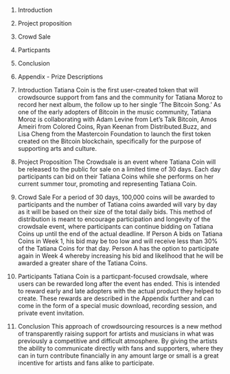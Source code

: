 
1. Introduction
2. Project proposition
3. Crowd Sale 
4. Particpants
5. Conclusion
6. Appendix - Prize Descriptions 


1. Introduction
Tatiana Coin is the first user-created token that will crowdsource support from fans and the community for Tatiana Moroz to record her next album, the follow up to her single ‘The Bitcoin Song.’
As one of the early adopters of Bitcoin in the music community, Tatiana Moroz is collaborating with Adam Levine from Let’s Talk Bitcoin, Amos Ameiri from Colored Coins, Ryan Keenan from Distributed.Buzz, and Lisa Cheng from the Mastercoin Foundation to launch the first token created on the Bitcoin blockchain, specifically for the purpose of supporting arts and culture.

2. Project Proposition
The Crowdsale is an event where Tatiana Coin will be released to the public for sale on a limited time of 30 days. Each day participants can bid on their Tatiana Coins while she performs on her current summer tour, promoting and representing Tatiana Coin. 

3. Crowd Sale 
For a period of 30 days, 100,000 coins will be awarded to participants and the number of Tatiana coins awarded will vary by day as it will be based on their size of the total daily bids.
This method of distribution is meant to encourage participation and longevity of the crowdsale event, where participants can continue bidding on Tatiana Coins up until the end of the actual deadline. 
If Person A bids on Tatiana Coins in Week 1, his bid may be too low and will receive less than 30% of the Tatiana Coins for that day. Person A has the option to participate again in Week 4 whereby increasing his bid and likelihood that he will be awarded a greater share of the Tatiana Coins.


4. Participants
Tatiana Coin is a particpant-focused crowdsale, where users can be rewarded long after the  event has ended. This is intended to reward early and late adopters with the actual product they helped to create. 
These rewards are described in the Appendix further and can come in the form of a special music download, recording session, and private event invitation.

5. Conclusion
This approach of crowdsourcing resources is a new method of transparently raising support for artists and musicians in what was previously a competitive and difficult atmosphere. 
By giving the artists the ability to communicate directly with fans and supporters, where they can in turn contribute financially in any amount large or small is a great incentive for artists and fans alike to participate.

